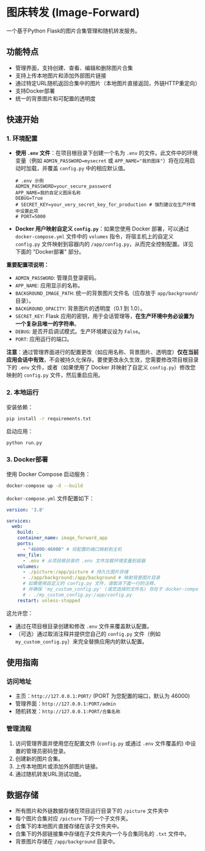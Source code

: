 # 图床转发 (Image-Forward)

一个基于Python Flask的图片合集管理和随机转发服务。

## 功能特点

- 管理界面，支持创建、查看、编辑和删除图片合集
- 支持上传本地图片和添加外部图片链接
- 通过特定URL随机返回合集中的图片（本地图片直接返回，外链HTTP重定向）
- 支持Docker部署
- 统一的背景图片和可配置的透明度

## 快速开始

### 1. 环境配置

*   **使用 `.env` 文件**：在项目根目录下创建一个名为 `.env` 的文件。此文件中的环境变量（例如 `ADMIN_PASSWORD=mysecret` 或 `APP_NAME="我的图床"`）将在应用启动时加载，并覆盖 `config.py` 中的相应默认值。
    ```env
    # .env 示例
    ADMIN_PASSWORD=your_secure_password
    APP_NAME=我的自定义图床名称
    DEBUG=True
    # SECRET_KEY=your_very_secret_key_for_production # 强烈建议在生产环境中设置此项
    # PORT=5000
    ```

*   **Docker 用户映射自定义 `config.py`**：如果您使用 Docker 部署，可以通过 `docker-compose.yml` 文件中的 `volumes` 指令，将宿主机上的自定义 `config.py` 文件映射到容器内的 `/app/config.py`，从而完全控制配置。详见下面的 "Docker部署" 部分。

**重要配置项说明：**

*   `ADMIN_PASSWORD`: 管理员登录密码。
*   `APP_NAME`: 应用显示的名称。
*   `BACKGROUND_IMAGE_PATH`: 统一的背景图片文件名（应存放于 `app/background/` 目录）。
*   `BACKGROUND_OPACITY`: 背景图片的透明度（0.1 到 1.0）。
*   `SECRET_KEY`: Flask 应用的密钥，用于会话管理等，**在生产环境中务必设置为一个复杂且唯一的字符串**。
*   `DEBUG`: 是否开启调试模式。生产环境建议设为 `False`。
*   `PORT`: 应用运行的端口。

**注意**：通过管理界面进行的配置更改（如应用名称、背景图片、透明度）**仅在当前应用会话中有效**，不会被持久化保存。要使更改永久生效，您需要修改项目根目录下的 `.env` 文件，或者（如果使用了 Docker 并映射了自定义 `config.py`）修改您映射的 `config.py` 文件，然后重启应用。

### 2. 本地运行

安装依赖：

```bash
pip install -r requirements.txt
```

启动应用：

```bash
python run.py
```

### 3. Docker部署
 
使用 Docker Compose 启动服务：

```bash
docker-compose up -d --build
```

`docker-compose.yml` 文件配置如下：

```yaml
version: '3.8'

services:
  web:
    build: .
    container_name: image_forward_app
    ports:
      - "46000:46000" # 将配置的端口映射到主机
    env_file:
      - .env # 从项目根目录的 .env 文件加载环境变量到容器
    volumes:
      - ./picture:/app/picture # 持久化图片存储
      - ./app/background:/app/background # 映射背景图片目录
      # 如需使用自定义的 config.py 文件，请取消下面一行的注释，
      # 并确保 'my_custom_config.py' (或您选择的文件名) 存在于 docker-compose.yml 同级目录。
      # - ./my_custom_config.py:/app/config.py
    restart: unless-stopped
```
这允许您：
- 通过在项目根目录创建和修改 `.env` 文件来覆盖默认配置。
- （可选）通过取消注释并提供您自己的 `config.py` 文件（例如 `my_custom_config.py`）来完全替换应用内的默认配置。

## 使用指南

### 访问地址

- 主页：`http://127.0.0.1:PORT/` (PORT 为您配置的端口，默认为 46000)
- 管理界面：`http://127.0.0.1:PORT/admin`
- 随机转发：`http://127.0.0.1:PORT/合集名称`

### 管理流程

1. 访问管理界面并使用您在配置文件 (`config.py` 或通过 `.env` 文件覆盖的) 中设置的管理员密码登录。
2. 创建新的图片合集。
3. 上传本地图片或添加外部图片链接。
4. 通过随机转发URL测试功能。

## 数据存储

- 所有图片和外链数据存储在项目运行目录下的 `/picture` 文件夹中
- 每个图片合集对应 `/picture` 下的一个子文件夹。
- 合集下的本地图片直接存储在该子文件夹中。
- 合集下的外部链接集中存储在子文件夹内一个与合集同名的 `.txt` 文件中。
- 背景图片存储在 `/app/background` 目录中。
